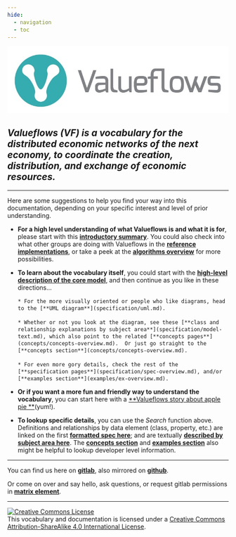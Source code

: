 ```yaml
---
hide:
  - navigation
  - toc
---
```


![Value Flows](assets/VF-logo-heading.jpg)
## *Valueflows (VF) is a vocabulary for the distributed economic networks of the next economy, to coordinate the creation, distribution, and exchange of economic resources.*

<hr/>

Here are some suggestions to help you find your way into this documentation, depending on your specific interest and level of prior understanding.

* **For a high level understanding of what Valueflows is and what it is for**, please start with this [**introductory summary**](introduction/introduction.md).  You could also check into what other groups are doing with Valueflows in the [**reference implementations**](appendix/usedfor.md), or take a peek at the [**algorithms overview**](algorithms/overview.md) for more possibilities.

* **To learn about the vocabulary itself**, you could start with the [**high-level description of the core model**](introduction/core.md), and then continue as you like in these directions...

      * For the more visually oriented or people who like diagrams, head to the [**UML diagram**](specification/uml.md).

      * Whether or not you look at the diagram, see these [**class and relationship explanations by subject area**](specification/model-text.md), which also point to the related [**concepts pages**](concepts/concepts-overview.md).  Or just go straight to the [**concepts section**](concepts/concepts-overview.md).

      * For even more gory details, check the rest of the [**specification pages**](specification/spec-overview.md), and/or [**examples section**](examples/ex-overview.md).

* **Or if you want a more fun and friendly way to understand the vocabulary**, you can start here with a [**Valueflows story about apple pie **](assets/ValueFlows-Story.pdf)(yum!).

* **To lookup specific details**, you can use the *Search* function above.  Definitions and relationships by data element (class, property, etc.) are linked on the first [**formatted spec here**](specification/all_vf.html); and are textually [**described by subject area here**](specification/model-text.md).  The [**concepts section**](concepts/concepts-overview.md) and [**examples section**](examples/ex-overview.md) also might be helpful to lookup developer level information.

<hr/>

You can find us here on [**gitlab**](https://lab.allmende.io/valueflows), also mirrored on [**github**](https://github.com/valueflows).  

Or come on over and say hello, ask questions, or request gitlab permissions in [**matrix element**](https://matrix.to/#/#valueflows:matrix.org). 

<hr/>

<a rel="license" href="http://creativecommons.org/licenses/by-sa/4.0/"><img alt="Creative Commons License" style="border-width:0" src="https://i.creativecommons.org/l/by-sa/4.0/88x31.png" /></a><br />This vocabulary and documentation is licensed under a <a rel="license" href="http://creativecommons.org/licenses/by-sa/4.0/">Creative Commons Attribution-ShareAlike 4.0 International License</a>.
